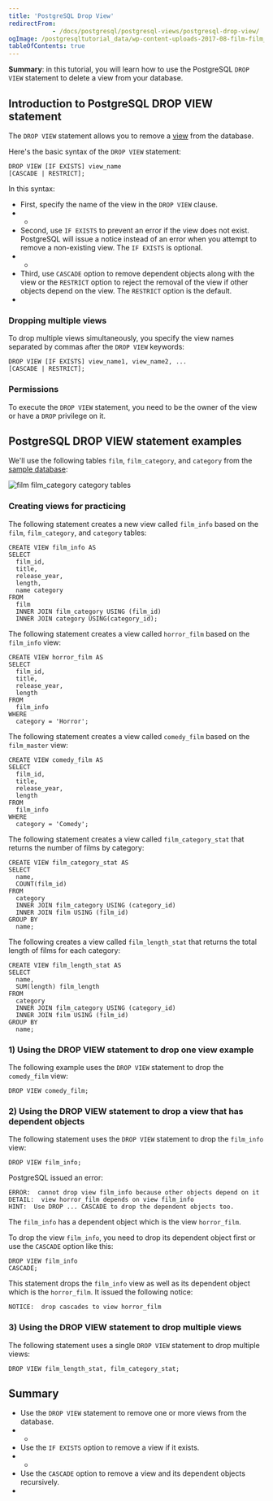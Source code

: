 ```yaml
---
title: 'PostgreSQL Drop View'
redirectFrom: 
            - /docs/postgresql/postgresql-views/postgresql-drop-view/
ogImage: /postgresqltutorial_data/wp-content-uploads-2017-08-film-film_category-category-tables.png
tableOfContents: true
---
```


**Summary**: in this tutorial, you will learn how to use the PostgreSQL `DROP VIEW` statement to delete a view from your database.



## Introduction to PostgreSQL DROP VIEW statement



The `DROP VIEW` statement allows you to remove a [view](https://www.postgresqltutorial.com/postgresql-views/) from the database.



Here's the basic syntax of the `DROP VIEW` statement:



```
DROP VIEW [IF EXISTS] view_name
[CASCADE | RESTRICT];
```



In this syntax:



- First, specify the name of the view in the `DROP VIEW` clause.
- -
- Second, use `IF EXISTS` to prevent an error if the view does not exist. PostgreSQL will issue a notice instead of an error when you attempt to remove a non-existing view. The `IF EXISTS` is optional.
- -
- Third, use `CASCADE` option to remove dependent objects along with the view or the `RESTRICT` option to reject the removal of the view if other objects depend on the view. The `RESTRICT` option is the default.
- 


### Dropping multiple views



To drop multiple views simultaneously, you specify the view names separated by commas after the `DROP VIEW` keywords:



```
DROP VIEW [IF EXISTS] view_name1, view_name2, ...
[CASCADE | RESTRICT];
```



### Permissions



To execute the `DROP VIEW` statement, you need to be the owner of the view or have a `DROP` privilege on it.



## PostgreSQL DROP VIEW statement examples



We'll use the following tables `film`, `film_category`, and `category` from the [sample database](https://www.postgresqltutorial.com/postgresql-getting-started/postgresql-sample-database/):



![film film_category category tables](/postgresqltutorial_data/wp-content-uploads-2017-08-film-film_category-category-tables.png)



### Creating views for practicing



The following statement creates a new view called `film_info` based on the `film`, `film_category`, and `category` tables:



```
CREATE VIEW film_info AS
SELECT
  film_id,
  title,
  release_year,
  length,
  name category
FROM
  film
  INNER JOIN film_category USING (film_id)
  INNER JOIN category USING(category_id);
```



The following statement creates a view called `horror_film` based on the `film_info` view:



```
CREATE VIEW horror_film AS
SELECT
  film_id,
  title,
  release_year,
  length
FROM
  film_info
WHERE
  category = 'Horror';
```



The following statement creates a view called `comedy_film` based on the `film_master` view:



```
CREATE VIEW comedy_film AS
SELECT
  film_id,
  title,
  release_year,
  length
FROM
  film_info
WHERE
  category = 'Comedy';
```



The following statement creates a view called `film_category_stat` that returns the number of films by category:



```
CREATE VIEW film_category_stat AS
SELECT
  name,
  COUNT(film_id)
FROM
  category
  INNER JOIN film_category USING (category_id)
  INNER JOIN film USING (film_id)
GROUP BY
  name;
```



The following creates a view called `film_length_stat` that returns the total length of films for each category:



```
CREATE VIEW film_length_stat AS
SELECT
  name,
  SUM(length) film_length
FROM
  category
  INNER JOIN film_category USING (category_id)
  INNER JOIN film USING (film_id)
GROUP BY
  name;
```



### 1) Using the DROP VIEW statement to drop one view example



The following example uses the `DROP VIEW` statement to drop the `comedy_film` view:



```
DROP VIEW comedy_film;
```



### 2) Using the DROP VIEW statement to drop a view that has dependent objects



The following statement uses the `DROP VIEW` statement to drop the `film_info` view:



```
DROP VIEW film_info;
```



PostgreSQL issued an error:



```
ERROR:  cannot drop view film_info because other objects depend on it
DETAIL:  view horror_film depends on view film_info
HINT:  Use DROP ... CASCADE to drop the dependent objects too.
```



The `film_info` has a dependent object which is the view `horror_film`.



To drop the view `film_info`, you need to drop its dependent object first or use the `CASCADE` option like this:



```
DROP VIEW film_info
CASCADE;
```



This statement drops the `film_info` view as well as its dependent object which is the `horror_film`. It issued the following notice:



```
NOTICE:  drop cascades to view horror_film
```



### 3) Using the DROP VIEW statement to drop multiple views



The following statement uses a single `DROP VIEW` statement to drop multiple views:



```
DROP VIEW film_length_stat, film_category_stat;
```



## Summary



- Use the `DROP VIEW` statement to remove one or more views from the database.
- -
- Use the `IF EXISTS` option to remove a view if it exists.
- -
- Use the `CASCADE` option to remove a view and its dependent objects recursively.
- 
